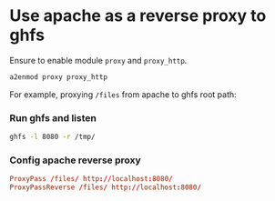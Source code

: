 # Use apache as a reverse proxy to ghfs

Ensure to enable module `proxy` and `proxy_http`.

```sh
a2enmod proxy proxy_http
```

For example, proxying `/files` from apache to ghfs root path:

### Run ghfs and listen

```sh
ghfs -l 8080 -r /tmp/
```

### Config apache reverse proxy

```conf
ProxyPass /files/ http://localhost:8080/
ProxyPassReverse /files/ http://localhost:8080/
```
